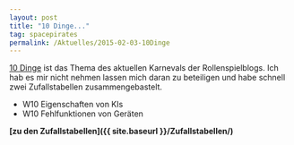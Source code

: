 ```yaml
---
layout: post
title: "10 Dinge..."
tag: spacepirates
permalink: /Aktuelles/2015-02-03-10Dinge
---
```


[10 Dinge](https:/greifenklaue.wordpress.com/2015/02/01/rsp-blog-karneval-10-dinge-eroffnung-und-einladung/) ist das Thema des aktuellen Karnevals der Rollenspielblogs. Ich hab es mir nicht nehmen lassen mich daran zu beteiligen und habe schnell zwei Zufallstabellen zusammengebastelt.

- W10 Eigenschaften von KIs
- W10 Fehlfunktionen von Geräten

**[zu den Zufallstabellen]({{ site.baseurl }}/Zufallstabellen/)**
